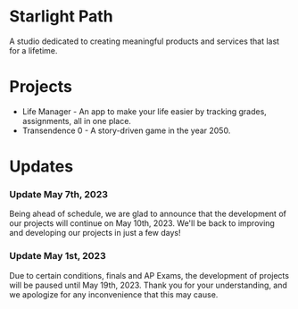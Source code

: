 # Starlight Path
A studio dedicated to creating meaningful products and services that last for a lifetime.

# Projects
* Life Manager - An app to make your life easier by tracking grades, assignments, all in one place.
* Transendence 0 - A story-driven game in the year 2050.

# Updates
### Update May 7th, 2023
Being ahead of schedule, we are glad to announce that the development of our projects will continue on May 10th, 2023. We'll be back to improving and developing our projects in just a few days!

### Update May 1st, 2023
Due to certain conditions, finals and AP Exams, the development of projects will be paused until May 19th, 2023.
Thank you for your understanding, and we apologize for any inconvenience that this may cause.
